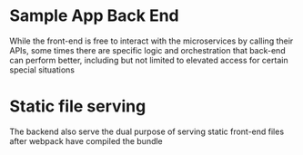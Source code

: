 # Sample App Back End

While the front-end is free to interact with the microservices by calling their APIs, some times there are
specific logic and orchestration that back-end can perform better, including but not limited to elevated access
for certain special situations

# Static file serving

The backend also serve the dual purpose of serving static front-end files after webpack have compiled the bundle